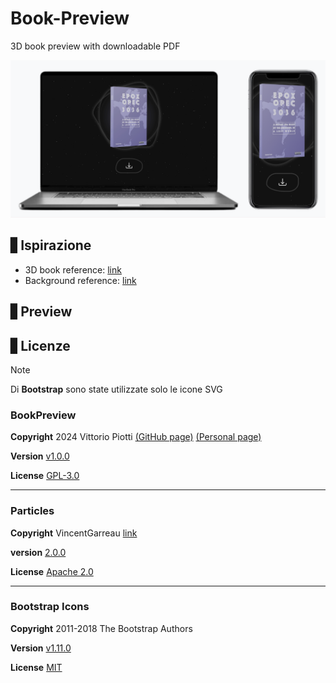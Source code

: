 # Book-Preview

3D book preview with downloadable PDF


<img src="/github/socialpreview.png"/>



## ▋Ispirazione

- 3D book reference: [link](https://www.youtube.com/watch?v=P4PQpLpw8rc&t=87s)
- Background reference: [link](https://codepen.io/bob6664569/pen/rOzmve)



## ▋Preview


## ▋Licenze


> [!NOTE]
> Di **Bootstrap** sono state utilizzate solo le icone SVG


### BookPreview

**Copyright** 2024 Vittorio Piotti [(GitHub page)](https://github.com/vittorioPiotti) [(Personal page)](https://vittoriopiotti.altervista.org/)

**Version** [v1.0.0]()

**License** [GPL-3.0](https://github.com/vittorioPiotti/Book-Preview/blob/main/LICENSE.md)

---

### Particles

**Copyright** VincentGarreau [link](https://github.com/VincentGarreau)

**version** [2.0.0](https://github.com/VincentGarreau/particles.js/releases/tag/2.0.0)

**License** [Apache 2.0](https://github.com/VincentGarreau/particles.js/blob/master/LICENSE.md)



---

### Bootstrap Icons

**Copyright** 2011-2018 The Bootstrap Authors 

**Version** [v1.11.0](https://blog.getbootstrap.com/2023/09/12/bootstrap-icons-1-11-0/)

**License** [MIT](https://github.com/twbs/icons/blob/main/LICENSE)

